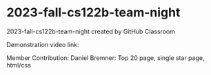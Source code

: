 # 2023-fall-cs122b-team-night
2023-fall-cs122b-team-night created by GitHub Classroom

Demonstration video link:
    

Member Contribution:
Daniel Bremner: Top 20 page, single star page, html/css
